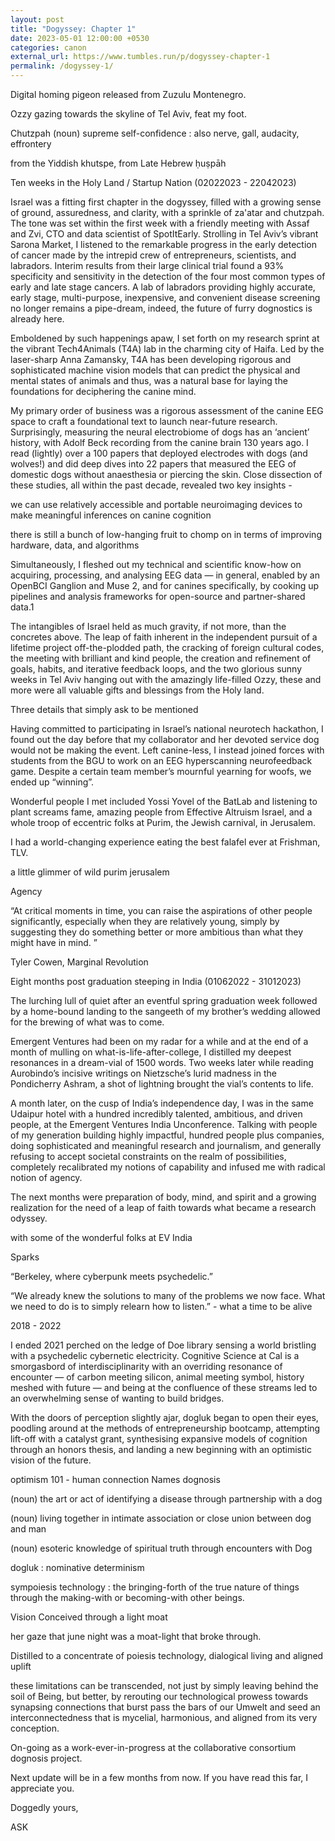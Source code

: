 ```yaml
---
layout: post
title: "Dogyssey: Chapter 1"
date: 2023-05-01 12:00:00 +0530
categories: canon
external_url: https://www.tumbles.run/p/dogyssey-chapter-1
permalink: /dogyssey-1/
---
```




Digital homing pigeon released from Zuzulu Montenegro.


Ozzy gazing towards the skyline of Tel Aviv, feat my foot.

Chutzpah
(noun) supreme self-confidence : also nerve, gall, audacity, effrontery

from the Yiddish khutspe, from Late Hebrew ḥuṣpāh

Ten weeks in the Holy Land / Startup Nation (02022023 - 22042023)

Israel was a fitting first chapter in the dogyssey, filled with a growing sense of ground, assuredness, and clarity, with a sprinkle of za'atar and chutzpah. The tone was set within the first week with a friendly meeting with Assaf and Zvi, CTO and data scientist of SpotItEarly. Strolling in Tel Aviv’s vibrant Sarona Market, I listened to the remarkable progress in the early detection of cancer made by the intrepid crew of entrepreneurs, scientists, and labradors. Interim results from their large clinical trial found a 93% specificity and sensitivity in the detection of the four most common types of early and late stage cancers. A lab of labradors providing highly accurate, early stage, multi-purpose, inexpensive, and convenient disease screening no longer remains a pipe-dream, indeed, the future of furry dognostics is already here.

Emboldened by such happenings apaw, I set forth on my research sprint at the vibrant Tech4Animals (T4A) lab in the charming city of Haifa. Led by the laser-sharp Anna Zamansky, T4A has been developing rigorous and sophisticated machine vision models that can predict the physical and mental states of animals and thus, was a natural base for laying the foundations for deciphering the canine mind.

My primary order of business was a rigorous assessment of the canine EEG space to craft a foundational text to launch near-future research. Surprisingly, measuring the neural electrobiome of dogs has an ‘ancient’ history, with Adolf Beck recording from the canine brain 130 years ago. I read (lightly) over a 100 papers that deployed electrodes with dogs (and wolves!) and did deep dives into 22 papers that measured the EEG of domestic dogs without anaesthesia or piercing the skin. Close dissection of these studies, all within the past decade, revealed two key insights -

we can use relatively accessible and portable neuroimaging devices to make meaningful inferences on canine cognition

there is still a bunch of low-hanging fruit to chomp on in terms of improving hardware, data, and algorithms

Simultaneously, I fleshed out my technical and scientific know-how on acquiring, processing, and analysing EEG data — in general, enabled by an OpenBCI Ganglion and Muse 2, and for canines specifically, by cooking up pipelines and analysis frameworks for open-source and partner-shared data.1

The intangibles of Israel held as much gravity, if not more, than the concretes above. The leap of faith inherent in the independent pursuit of a lifetime project off-the-plodded path, the cracking of foreign cultural codes, the meeting with brilliant and kind people, the creation and refinement of goals, habits, and iterative feedback loops, and the two glorious sunny weeks in Tel Aviv hanging out with the amazingly life-filled Ozzy, these and more were all valuable gifts and blessings from the Holy land.

Three details that simply ask to be mentioned

Having committed to participating in Israel’s national neurotech hackathon, I found out the day before that my collaborator and her devoted service dog would not be making the event. Left canine-less, I instead joined forces with students from the BGU to work on an EEG hyperscanning neurofeedback game. Despite a certain team member’s mournful yearning for woofs, we ended up “winning”.

Wonderful people I met included Yossi Yovel of the BatLab and listening to plant screams fame, amazing people from Effective Altruism Israel, and a whole troop of eccentric folks at Purim, the Jewish carnival, in Jerusalem.

I had a world-changing experience eating the best falafel ever at Frishman, TLV.


a little glimmer of wild purim jerusalem


Agency

“At critical moments in time, you can raise the aspirations of other people significantly, especially when they are relatively young, simply by suggesting they do something better or more ambitious than what they might have in mind. ”

Tyler Cowen, Marginal Revolution

Eight months post graduation steeping in India (01062022 - 31012023)

The lurching lull of quiet after an eventful spring graduation week followed by a home-bound landing to the sangeeth of my brother’s wedding allowed for the brewing of what was to come.

Emergent Ventures had been on my radar for a while and at the end of a month of mulling on what-is-life-after-college, I distilled my deepest resonances in a dream-vial of 1500 words.  Two weeks later while reading Aurobindo’s incisive writings on Nietzsche’s lurid madness in the Pondicherry Ashram, a shot of lightning brought the vial’s contents to life.

A month later, on the cusp of India’s independence day, I was in the same Udaipur hotel with a hundred incredibly talented, ambitious, and driven people, at the Emergent Ventures India Unconference. Talking with people of my generation building highly impactful, hundred people plus companies, doing sophisticated and meaningful research and journalism, and generally refusing to accept societal constraints on the realm of possibilities, completely recalibrated my notions of capability and infused me with radical notion of agency.

The next months were preparation of body, mind, and spirit and a growing realization for the need of a leap of faith towards what became a research odyssey.


with some of the wonderful folks at EV India

Sparks

“Berkeley, where cyberpunk meets psychedelic.”

“We already knew the solutions to many of the problems we now face. What we need to do is to simply relearn how to listen.” - what a time to be alive

2018 - 2022

I ended 2021 perched on the ledge of Doe library sensing a world bristling with a psychedelic cybernetic electricity. Cognitive Science at Cal is a smorgasbord of interdisciplinarity with an overriding resonance of encounter — of carbon meeting silicon, animal meeting symbol, history meshed with future — and being at the confluence of these streams led to an overwhelming sense of wanting to build bridges.

With the doors of perception slightly ajar, dogluk began to open their eyes, poodling around at the methods of entrepreneurship bootcamp, attempting lift-off with a catalyst grant, synthesising expansive models of cognition through an honors thesis, and landing a new beginning with an optimistic vision of the future.


optimism 101 - human connection
Names
dognosis

(noun) the art or act of identifying a disease through partnership with a dog

(noun) living together in intimate association or close union between dog and man

(noun) esoteric knowledge of spiritual truth through encounters with Dog

dogluk : nominative determinism

sympoiesis technology : the bringing-forth of the true nature of things through the making-with or becoming-with other beings.

Vision
Conceived through a light moat

her gaze that june night was a moat-light that broke through.

Distilled to a concentrate of poiesis technology, dialogical living and aligned uplift

these limitations can be transcended, not just by simply leaving behind the soil of Being, but better, by rerouting our technological prowess towards synapsing connections that burst pass the bars of our Umwelt and seed an interconnectedness that is mycelial, harmonious, and aligned from its very conception.

On-going as a work-ever-in-progress at the collaborative consortium dognosis project.

Next update will be in a few months from now. If you have read this far, I appreciate you.

Doggedly yours,

ASK
